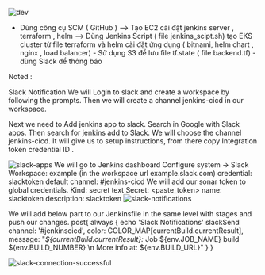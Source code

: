 ![dev](https://user-images.githubusercontent.com/61420358/227756719-9d7a0e96-fe0a-442d-85ed-cf033ea26433.png)

- Dùng công cụ SCM ( GitHub ) --> Tạo EC2 cài đặt jenkins server , terraform , helm    -->  Dùng Jenkins Script ( file jenkins_scipt.sh) tạo EKS cluster từ file terraform và helm cài đặt ứng dụng ( bitnami, helm chart , nginx , load balancer) - Sử dụng S3 để lưu file tf.state ( file backend.tf) - 
dùng Slack để thông báo 


Noted :


Slack Notification
We will Login to slack and create a workspace by following the prompts. Then we will create a channel jenkins-cicd in our workspace.

Next we need to Add jenkins app to slack. Search in Google with Slack apps. Then search for jenkins add to Slack. We will choose the channel jenkins-cicd. It will give us to setup instructions, from there copy Integration token credential ID .

![slack-apps](https://user-images.githubusercontent.com/61420358/227756877-22a114ac-1be9-4088-9d74-48b5a3fcf119.png)
We will go to Jenkins dashboard Configure system -> Slack
Workspace:  example (in the workspace url example.slack.com)
credential: slacktoken 
default channel: #jenkins-cicd
We will add our sonar token to global credentials.
Kind: secret text
Secret: <paste_token>
name: slacktoken
description: slacktoken
![slack-notifications](https://user-images.githubusercontent.com/61420358/227756895-d2105d96-41a9-4305-aea3-758cc51596c1.png)


We will add below part to our Jenkinsfile in the same level with stages and push our changes.
post{
        always {
            echo 'Slack Notifications'
            slackSend channel: '#jenkinscicd',
                color: COLOR_MAP[currentBuild.currentResult],
                message: "*${currentBuild.currentResult}:* Job ${env.JOB_NAME} build ${env.BUILD_NUMBER} \n More info at: ${env.BUILD_URL}"
        }
    }
   
   
   ![slack-connection-successful](https://user-images.githubusercontent.com/61420358/227756925-8cb16da2-55f4-41d7-9441-2b43ac0403ed.png)


